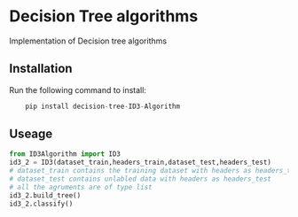 # Decision Tree algorithms
Implementation of Decision tree algorithms

## Installation 
Run the following command to install:
```python
    pip install decision-tree-ID3-Algorithm
```

## Useage 
```python 
from ID3Algorithm import ID3
id3_2 = ID3(dataset_train,headers_train,dataset_test,headers_test)
# dataset_train contains the training dataset with headers as headers_train
# dataset_test contains unlabled data with headers as headers_test
# all the agruments are of type list
id3_2.build_tree()
id3_2.classify()
```